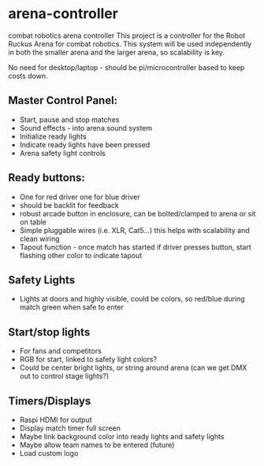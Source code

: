 # arena-controller
combat robotics arena controller
This project is a controller for the Robot Ruckus Arena for combat robotics.  This system will be used independently in both the smaller arena and the larger arena, so scalability is key.

No need for desktop/laptop - should be pi/microcontroller based to keep costs down.

## Master Control Panel:
* Start, pause and stop matches
* Sound effects - into arena sound system
* Initialize ready lights
* Indicate ready lights have been pressed
* Arena safety light controls

## Ready buttons:
* One for red driver one for blue driver 
* should be backlit for feedback
* robust arcade button in enclosure, can be bolted/clamped to arena or sit on table
* Simple pluggable wires (i.e. XLR, Cat5…)  this helps with scalability and clean wiring
* Tapout function - once match has started if driver presses button, start flashing other color to indicate tapout

## Safety Lights
* Lights at doors and highly visible, could be colors, so red/blue during match green when safe to enter

## Start/stop lights
* For fans and competitors
* RGB for start, linked to safety light colors?
* Could be center bright lights, or string around arena (can we get DMX out to control stage lights?)

## Timers/Displays
* Raspi HDMI for output
* Display match timer full screen
* Maybe link background color into ready lights and safety lights
* Maybe allow team names to be entered (future)
* Load custom logo


